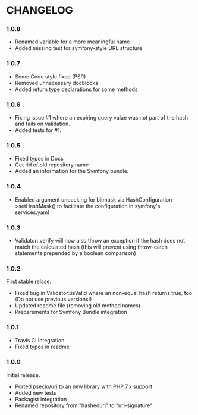 # CHANGELOG #

### 1.0.8
* Renamed variable for a more meaningful name
* Added missing test for symfony-style URL structure

### 1.0.7
* Some Code style fixed (PSR)
* Removed unnecessary docblocks
* Added return type declarations for some methods

### 1.0.6
* Fixing issue #1 where an expiring query value was not part of the hash and fails on validation.
* Added tests for #1.

### 1.0.5
* Fixed typos in Docs
* Get rid of old repository name
* Added an information for the Symfony bundle.

### 1.0.4
* Enabled argument unpacking for bitmask via HashConfiguration->setHashMask() to facilitate the configuration in symfony's services.yaml

### 1.0.3
* Validator::verify will now also throw an exception if the hash does not match the calculated hash (this will prevent using throw-catch statements prepended by a boolean comparison)

### 1.0.2
First stable relase.
* Fixed bug in Validator::isValid where an non-equal hash returns true, too (Do not use previous versions!)
* Updated readme file (removing old method names)
* Preparements for Symfony Bundle integration

### 1.0.1
* Travis CI Integration
* Fixed typos in readme

### 1.0.0
Initial release.
* Ported psecio/uri to an new library with PHP 7.x support
* Added new tests
* Packagist integration
* Renamed repository from "hasheduri" to "url-signature" 